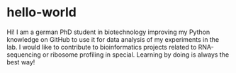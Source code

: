 # hello-world

Hi! I am a german PhD student in biotechnology improving my Python knowledge on GitHub to use it for data analysis of my experiments in the lab. I would like to contribute to bioinformatics projects related to RNA-sequencing or ribosome profiling in special. Learning by doing is always the best way!
